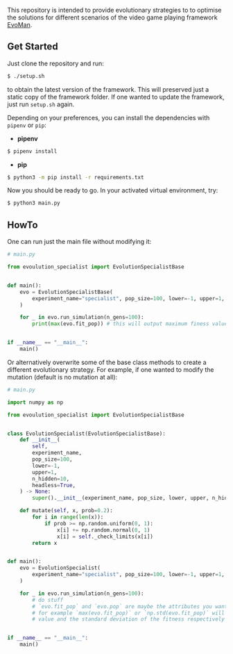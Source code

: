This repository is intended to provide evolutionary strategies to to optimise the solutions for different scenarios of the video game playing framework [EvoMan](https://github.com/karinemiras/evoman_framework). 

## Get Started
Just clone the repository and run: 
```bash
$ ./setup.sh
```
to obtain the latest version of the framework. This will preserved just a static copy of the framework folder. If one wanted to update the framework, just run `setup.sh` again. 


Depending on your preferences, you can install the dependencies with `pipenv` or `pip`:
- **pipenv**
```bash
$ pipenv install
```
- **pip**
```bash
$ python3 -m pip install -r requirements.txt
```

Now you should be ready to go. In your activated virtual environment, try:
```bash
$ python3 main.py
```

## HowTo

One can run just the main file without modifying it:
```python
# main.py

from evoulution_specialist import EvolutionSpecialistBase


def main():
    evo = EvolutionSpecialistBase(
        experiment_name="specialist", pop_size=100, lower=-1, upper=1, n_hidden=10
    )

    for _ in evo.run_simulation(n_gens=100):
        print(max(evo.fit_pop)) # this will output maximum finess value of each generation


if __name__ == "__main__":
    main()
```

Or alternatively overwrite some of the base class methods to create a different evolutionary strategy. For example, if one wanted to modify the mutation (default is no mutation at all):
```python
# main.py

import numpy as np

from evoulution_specialist import EvolutionSpecialistBase


class EvolutionSpecialist(EvolutionSpecialistBase):
    def __init__(
        self,
        experiment_name,
        pop_size=100,
        lower=-1,
        upper=1,
        n_hidden=10,
        headless=True,
    ) -> None:
        super().__init__(experiment_name, pop_size, lower, upper, n_hidden, headless)

    def mutate(self, x, prob=0.2):
        for i in range(len(x)):
            if prob >= np.random.uniform(0, 1):
                x[i] += np.random.normal(0, 1)
                x[i] = self._check_limits(x[i])
        return x


def main():
    evo = EvolutionSpecialist(
        experiment_name="specialist", pop_size=100, lower=-1, upper=1, n_hidden=10
    )

    for _ in evo.run_simulation(n_gens=100):
        # do stuff 
        # `evo.fit_pop` and `evo.pop` are maybe the attributes you want to do stuff with
        # for example `max(evo.fit_pop)` or `np.std(evo.fit_pop)` will output the maximum 
        # value and the standard deviation of the fitness respectively


if __name__ == "__main__":
    main()

```